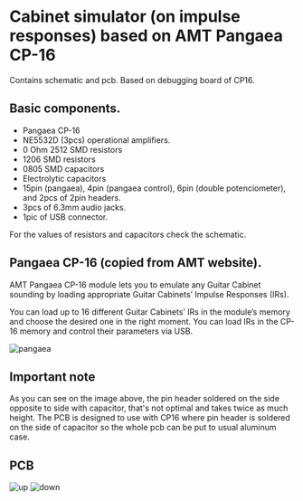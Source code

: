# Cabinet simulator (on impulse responses) based on AMT Pangaea CP-16

Contains schematic and pcb. Based on debugging board of CP16.

## Basic components.

* Pangaea CP-16
* NE5532D (3pcs) operational amplifiers.
* 0 Ohm 2512 SMD resistors
* 1206 SMD resistors
* 0805 SMD capacitors
* Electrolytic capacitors
* 15pin (pangaea), 4pin (pangaea control), 6pin (double potenciometer), and 2pcs of 2pin headers.
* 3pcs of 6.3mm audio jacks.
* 1pic of USB connector.

For the values of resistors and capacitors check the schematic.

## Pangaea CP-16 (copied from AMT website).

AMT Pangaea CP-16 module lets you to emulate any Guitar Cabinet sounding by loading appropriate
Guitar Cabinets’ Impulse Responses (IRs).

You can load up to 16 different Guitar Cabinets’ IRs in the module’s memory and choose the desired
one in the right moment. You can load IRs in the CP-16 memory and control their parameters via USB.

![pangaea](http://amtelectronics.com/new/wp-content/uploads/2016/12/News-271216-890x395_c.jpg)

## Important note

As you can see on the image above, the pin header soldered on the side opposite to side with capacitor, that's not optimal and takes twice as much height. The PCB is designed to use with CP16 where pin header is soldered on the side of capacitor so the whole pcb can be put to usual aluminum case.

## PCB

![up](https://umarta.com/scr/yvgzhgdfaopdqfjtfijc.png)
![down](https://umarta.com/scr/wwqpdwhtelzfwdacqdef.png)
